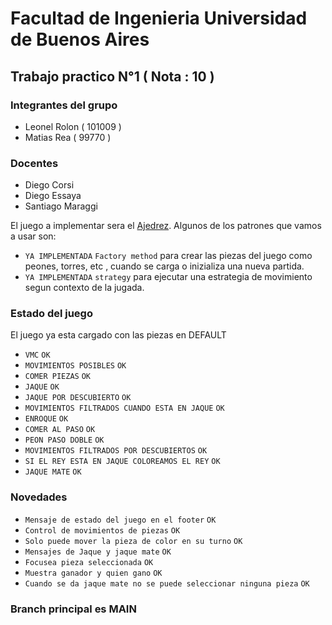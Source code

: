 # Facultad de Ingenieria Universidad de Buenos Aires
## Trabajo practico N°1  ( Nota : 10 ) 

### Integrantes del grupo
- Leonel Rolon ( 101009 )
- Matias Rea ( 99770 )

### Docentes
- Diego Corsi
- Diego Essaya
- Santiago Maraggi

El juego a implementar sera el [Ajedrez](https://es.wikipedia.org/wiki/Ajedrez). Algunos de los patrones que vamos a usar son:
- `YA IMPLEMENTADA` `Factory method` para crear las piezas del juego como peones, torres, etc , cuando se carga o inizializa una nueva partida.
- `YA IMPLEMENTADA` `strategy` para ejecutar una estrategia de movimiento segun contexto de la jugada.

### Estado del juego 
El juego ya esta cargado con las piezas en DEFAULT
- `VMC` `OK`
- `MOVIMIENTOS POSIBLES` `OK`
- `COMER PIEZAS` `OK`
- `JAQUE` `OK`
- `JAQUE POR DESCUBIERTO` `OK`
- `MOVIMIENTOS FILTRADOS CUANDO ESTA EN JAQUE` `OK`
- `ENROQUE` `OK`
- `COMER AL PASO` `OK`
- `PEON PASO DOBLE` `OK`
- `MOVIMIENTOS FILTRADOS POR DESCUBIERTOS` `OK`
- `SI EL REY ESTA EN JAQUE COLOREAMOS EL REY` `OK`
- `JAQUE MATE` `OK`

### Novedades
- `Mensaje de estado del juego en el footer` `OK`
- `Control de movimientos de piezas` `OK`
- `Solo puede mover la pieza de color en su turno` `OK`
- `Mensajes de Jaque y jaque mate` `OK`
- `Focusea pieza seleccionada` `OK`
- `Muestra ganador y quien gano` `OK`
- `Cuando se da jaque mate no se puede seleccionar ninguna pieza` `OK`


### Branch principal es MAIN

